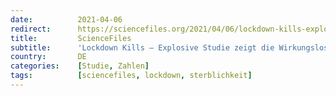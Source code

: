```yaml
---
date:          2021-04-06
redirect:      https://sciencefiles.org/2021/04/06/lockdown-kills-explosive-studie-zeigt-die-wirkungslosigkeit-von-lockdowns-gegen-covid-19/
title:         ScienceFiles
subtitle:      'Lockdown Kills – Explosive Studie zeigt die Wirkungslosigkeit von Lockdowns gegen COVID-19'
country:       DE
categories:    [Studie, Zahlen]
tags:          [sciencefiles, lockdown, sterblichkeit]
---
```

